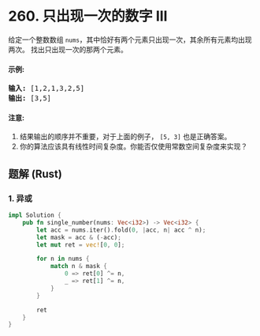 # 260. 只出现一次的数字 III
给定一个整数数组 ```nums```，其中恰好有两个元素只出现一次，其余所有元素均出现两次。 找出只出现一次的那两个元素。

#### 示例:
<pre>
<strong>输入:</strong> [1,2,1,3,2,5]
<strong>输出:</strong> [3,5]
</pre>

#### 注意:
1. 结果输出的顺序并不重要，对于上面的例子， ```[5, 3]``` 也是正确答案。
2. 你的算法应该具有线性时间复杂度。你能否仅使用常数空间复杂度来实现？

## 题解 (Rust)

### 1. 异或
```Rust
impl Solution {
    pub fn single_number(nums: Vec<i32>) -> Vec<i32> {
        let acc = nums.iter().fold(0, |acc, n| acc ^ n);
        let mask = acc & (-acc);
        let mut ret = vec![0, 0];

        for n in nums {
            match n & mask {
                0 => ret[0] ^= n,
                _ => ret[1] ^= n,
            }
        }

        ret
    }
}
```
